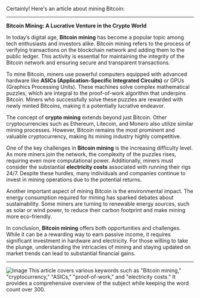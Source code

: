 Certainly! Here's an article about mining Bitcoin:

---

**Bitcoin Mining: A Lucrative Venture in the Crypto World**

In today’s digital age, **Bitcoin mining** has become a popular topic among tech enthusiasts and investors alike. Bitcoin mining refers to the process of verifying transactions on the blockchain network and adding them to the public ledger. This activity is essential for maintaining the integrity of the Bitcoin network and ensuring secure and transparent transactions.

To mine Bitcoin, miners use powerful computers equipped with advanced hardware like **ASICs (Application-Specific Integrated Circuits)** or GPUs (Graphics Processing Units). These machines solve complex mathematical puzzles, which are integral to the proof-of-work algorithm that underpins Bitcoin. Miners who successfully solve these puzzles are rewarded with newly minted Bitcoins, making it a potentially lucrative endeavor.

The concept of **crypto mining** extends beyond just Bitcoin. Other cryptocurrencies such as Ethereum, Litecoin, and Monero also utilize similar mining processes. However, Bitcoin remains the most prominent and valuable cryptocurrency, making its mining industry highly competitive.

One of the key challenges in **Bitcoin mining** is the increasing difficulty level. As more miners join the network, the complexity of the puzzles rises, requiring even more computational power. Additionally, miners must consider the substantial **electricity costs** associated with running their rigs 24/7. Despite these hurdles, many individuals and companies continue to invest in mining operations due to the potential returns.

Another important aspect of mining Bitcoin is the environmental impact. The energy consumption required for mining has sparked debates about sustainability. Some miners are turning to renewable energy sources, such as solar or wind power, to reduce their carbon footprint and make mining more eco-friendly.

In conclusion, **Bitcoin mining** offers both opportunities and challenges. While it can be a rewarding way to earn passive income, it requires significant investment in hardware and electricity. For those willing to take the plunge, understanding the intricacies of mining and staying updated on market trends can lead to substantial financial gains.

--- 


![Image](https://github.com/user-attachments/assets/31692037-0104-4703-abd1-696b6a7dd41b)
This article covers various keywords such as "Bitcoin mining," "cryptocurrency," "ASICs," "proof-of-work," and "electricity costs." It provides a comprehensive overview of the subject while keeping the word count over 300.